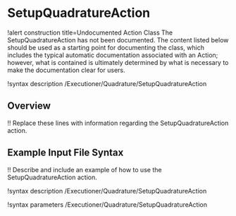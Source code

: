 # SetupQuadratureAction

!alert construction title=Undocumented Action Class
The SetupQuadratureAction has not been documented. The content listed below should be used as a starting point for
documenting the class, which includes the typical automatic documentation associated with an Action;
however, what is contained is ultimately determined by what is necessary to make the documentation
clear for users.

!syntax description /Executioner/Quadrature/SetupQuadratureAction

## Overview

!! Replace these lines with information regarding the SetupQuadratureAction action.

## Example Input File Syntax

!! Describe and include an example of how to use the SetupQuadratureAction action.

!syntax description /Executioner/Quadrature/SetupQuadratureAction

!syntax parameters /Executioner/Quadrature/SetupQuadratureAction
